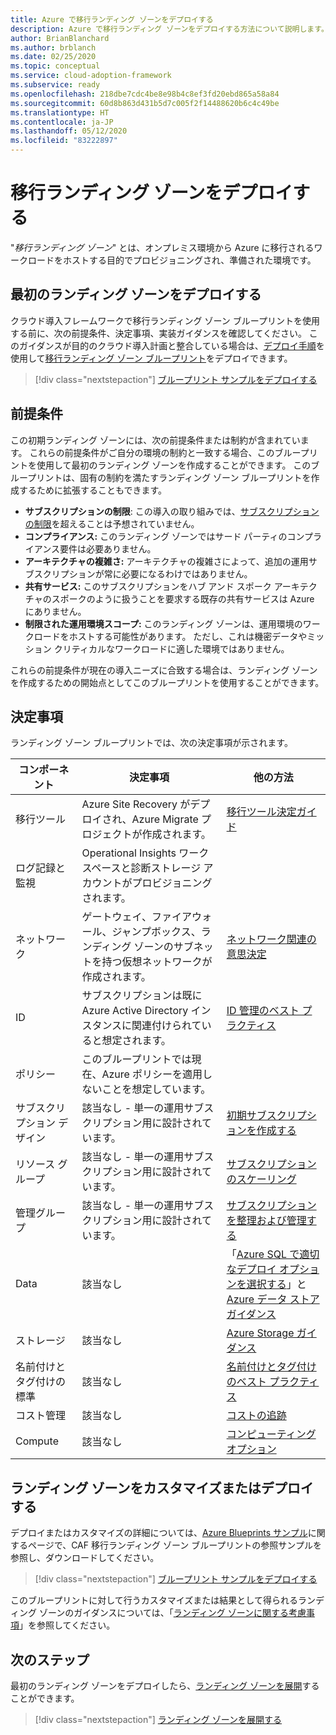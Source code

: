 ```yaml
---
title: Azure で移行ランディング ゾーンをデプロイする
description: Azure で移行ランディング ゾーンをデプロイする方法について説明します。
author: BrianBlanchard
ms.author: brblanch
ms.date: 02/25/2020
ms.topic: conceptual
ms.service: cloud-adoption-framework
ms.subservice: ready
ms.openlocfilehash: 218dbe7cdc4be8e98b4c8ef3fd20ebd865a58a84
ms.sourcegitcommit: 60d8b863d431b5d7c005f2f14488620b6c4c49be
ms.translationtype: HT
ms.contentlocale: ja-JP
ms.lasthandoff: 05/12/2020
ms.locfileid: "83222897"
---
```

<!-- cSpell:ignore vCPUs jumpbox -->

# <a name="deploy-a-migration-landing-zone"></a>移行ランディング ゾーンをデプロイする

"_移行ランディング ゾーン_" とは、オンプレミス環境から Azure に移行されるワークロードをホストする目的でプロビジョニングされ、準備された環境です。

## <a name="deploy-the-first-landing-zone"></a>最初のランディング ゾーンをデプロイする

クラウド導入フレームワークで移行ランディング ゾーン ブループリントを使用する前に、次の前提条件、決定事項、実装ガイダンスを確認してください。 このガイダンスが目的のクラウド導入計画と整合している場合は、[デプロイ手順][deploy-sample]を使用して[移行ランディング ゾーン ブループリント](https://docs.microsoft.com/azure/governance/blueprints/samples/caf-migrate-landing-zone)をデプロイできます。

> [!div class="nextstepaction"]
> [ブループリント サンプルをデプロイする][deploy-sample]

## <a name="assumptions"></a>前提条件

この初期ランディング ゾーンには、次の前提条件または制約が含まれています。 これらの前提条件がご自分の環境の制約と一致する場合、このブループリントを使用して最初のランディング ゾーンを作成することができます。 このブループリントは、固有の制約を満たすランディング ゾーン ブループリントを作成するために拡張することもできます。

- **サブスクリプションの制限**: この導入の取り組みでは、[サブスクリプションの制限](https://docs.microsoft.com/azure/azure-resource-manager/management/azure-subscription-service-limits)を超えることは予想されていません。
- **コンプライアンス:** このランディング ゾーンではサード パーティのコンプライアンス要件は必要ありません。
- **アーキテクチャの複雑さ:** アーキテクチャの複雑さによって、追加の運用サブスクリプションが常に必要になるわけではありません。
- **共有サービス:** このサブスクリプションをハブ アンド スポーク アーキテクチャのスポークのように扱うことを要求する既存の共有サービスは Azure にありません。
- **制限された運用環境スコープ:** このランディング ゾーンは、運用環境のワークロードをホストする可能性があります。 ただし、これは機密データやミッション クリティカルなワークロードに適した環境ではありません。

これらの前提条件が現在の導入ニーズに合致する場合は、ランディング ゾーンを作成するための開始点としてこのブループリントを使用することができます。

## <a name="decisions"></a>決定事項

ランディング ゾーン ブループリントでは、次の決定事項が示されます。

| コンポーネント                    | 決定事項                                                                                         | 他の方法                                                                                                                                                                                                                                                                |
|------------------------------|---------------------------------------------------------------------------------------------------|-------------------------------------------------------------------------------------------------------------------------------------------------------------------------------------------------------------------------------------------------------------------------------------- |
| 移行ツール              | Azure Site Recovery がデプロイされ、Azure Migrate プロジェクトが作成されます。                | [移行ツール決定ガイド](../../decision-guides/migrate-decision-guide/index.md)                                                                                                                                                                                               |
| ログ記録と監視       | Operational Insights ワークスペースと診断ストレージ アカウントがプロビジョニングされます。                |                                                                                                                                                                                                                                                                                       |
| ネットワーク                      | ゲートウェイ、ファイアウォール、ジャンプボックス、ランディング ゾーンのサブネットを持つ仮想ネットワークが作成されます。  | [ネットワーク関連の意思決定](../considerations/networking-options.md)                                                                                                                                                                                                                       |
| ID                     | サブスクリプションは既に Azure Active Directory インスタンスに関連付けられていると想定されます。 | [ID 管理のベスト プラクティス](https://docs.microsoft.com/azure/security/fundamentals/identity-management-best-practices?toc=/azure/cloud-adoption-framework/toc.json&bc=/azure/cloud-adoption-framework/_bread/toc.json) |
| ポリシー                       | このブループリントでは現在、Azure ポリシーを適用しないことを想定しています。                        |                                                                                                                                                                                                                                                                                       |
| サブスクリプション デザイン          | 該当なし - 単一の運用サブスクリプション用に設計されています。                                              | [初期サブスクリプションを作成する](../azure-best-practices/initial-subscriptions.md)                                                                                                                                                                                                      |
| リソース グループ              | 該当なし - 単一の運用サブスクリプション用に設計されています。                                              | [サブスクリプションのスケーリング](../azure-best-practices/scale-subscriptions.md)                                                                                                                                                                                                                 |
| 管理グループ            | 該当なし - 単一の運用サブスクリプション用に設計されています。                                              | [サブスクリプションを整理および管理する](../azure-best-practices/organize-subscriptions.md)                                                                                                                                                                                                |
| Data                         | 該当なし                                                                                               | 「[Azure SQL で適切なデプロイ オプションを選択する](https://docs.microsoft.com/azure/sql-database/sql-database-paas-vs-sql-server-iaas)」と [Azure データ ストア ガイダンス](https://docs.microsoft.com/azure/architecture/guide/technology-choices/data-store-overview)                       |
| ストレージ                      | 該当なし                                                                                               | [Azure Storage ガイダンス](../considerations/storage-options.md)                                                                                                                                                                                                                        |
| 名前付けとタグ付けの標準 | 該当なし                                                                                               | [名前付けとタグ付けのベスト プラクティス](../azure-best-practices/naming-and-tagging.md)                                                                                                                                                                                                    |
| コスト管理              | 該当なし                                                                                               | [コストの追跡](../azure-best-practices/track-costs.md)                                                                                                                                                                                                                              |
| Compute                      | 該当なし                                                                                               | [コンピューティング オプション](../considerations/compute-options.md)                                                                                                                                                                                                                               |

## <a name="customize-or-deploy-a-landing-zone"></a>ランディング ゾーンをカスタマイズまたはデプロイする

デプロイまたはカスタマイズの詳細については、[Azure Blueprints サンプル][deploy-sample]に関するページで、CAF 移行ランディング ゾーン ブループリントの参照サンプルを参照し、ダウンロードしてください。

> [!div class="nextstepaction"]
> [ブループリント サンプルをデプロイする][deploy-sample]

このブループリントに対して行うカスタマイズまたは結果として得られるランディング ゾーンのガイダンスについては、「[ランディング ゾーンに関する考慮事項](../considerations/index.md)」を参照してください。

## <a name="next-steps"></a>次のステップ

最初のランディング ゾーンをデプロイしたら、[ランディング ゾーンを展開](../considerations/index.md)することができます。

> [!div class="nextstepaction"]
> [ランディング ゾーンを展開する](../considerations/index.md)

<!-- links -->

[deploy-sample]: https://docs.microsoft.com/azure/governance/blueprints/samples/caf-migrate-landing-zone/deploy
